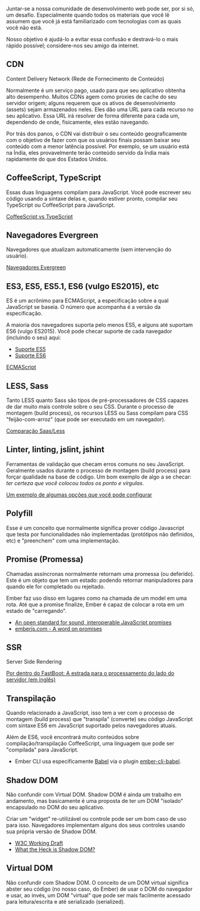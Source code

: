 Juntar-se a nossa comunidade de desenvolvimento web pode ser, por si só, um desafio. Especialmente quando todos os materiais que você lê assumem que você já está familiarizado com tecnologias com as quais você não está.

Nosso objetivo é ajudá-lo a evitar essa confusão e destravá-lo o mais rápido possível; considere-nos seu amigo da internet.

## CDN

Content Delivery Network (Rede de Fornecimento de Conteúdo)

Normalmente é um serviço pago, usado para que seu aplicativo obtenha alto desempenho. Muitos CDNs agem como proxies de cache do seu servidor origem; alguns requerem que os ativos de desenvolvimento (assets) sejam armazenados neles. Eles dão uma URL para cada recurso no seu aplicativo. Essa URL irá resolver de forma diferente para cada um, dependendo de onde, fisicamente, eles estão navegando.

Por trás dos panos, o CDN vai distribuir o seu conteúdo geograficamente com o objetivo de fazer com que os usuários finais possam baixar seu conteúdo com a menor latência possível. Por exemplo, se um usuário está na Índia, eles provavelmente terão conteúdo servido da Índia mais rapidamente do que dos Estados Unidos.

## CoffeeScript, TypeScript

Essas duas linguagens compilam para JavaScript. Você pode escrever seu código usando a sintaxe delas e, quando estiver pronto, compilar seu TypeScript ou CoffeeScript para JavaScript.

[CoffeeScript vs TypeScript](http://www.stoutsystems.com/articles/coffeescript-versus-typescript/)

## Navegadores Evergreen

Navegadores que atualizam automaticamente (sem intervenção do usuário).

[Navegadores Evergreen](http://tomdale.net/2013/05/evergreen-browsers/)

## ES3, ES5, ES5.1, ES6 (vulgo ES2015), etc

ES é um acrônimo para ECMAScript, a especificação sobre a qual JavaScript se baseia. O número que acompanha é a versão da especificação.

A maioria dos navegadores suporta pelo menos ES5, e alguns até suportam ES6 (vulgo ES2015). Você pode checar suporte de cada navegador (incluindo o seu) aqui:

* [Suporte ES5](http://kangax.github.io/compat-table/es5/)
* [Suporte ES6](http://kangax.github.io/compat-table/es6/)

[ECMAScript](https://en.wikipedia.org/wiki/ECMAScript)

## LESS, Sass

Tanto LESS quanto Sass são tipos de pré-processadores de CSS capazes de dar muito mais controle sobre o seu CSS. Durante o processo de montagem (build process), os recursos LESS ou Sass compilam para CSS "feijão-com-arroz" (que pode ser executado em um navegador).

[Comparação Saas/Less](https://gist.github.com/chriseppstein/674726)

## Linter, linting, jslint, jshint

Ferramentas de validação que checam erros comuns no seu JavaScript. Geralmente usados durante o processo de montagem (build process) para forçar qualidade na base de código. Um bom exemplo de algo a se checar: *ter certeza que você colocou todos os ponto e vírgulas*.

[Um exemplo de algumas opções que você pode configurar](http://jshint.com/docs/options/)

## Polyfill

Esse é um conceito que normalmente significa prover código Javascript que testa por funcionalidades não implementadas (protótipos não definidos, etc) e "preenchem" com uma implementação.

## Promise (Promessa)

Chamadas assíncronas normalmente retornam uma promessa (ou deferido). Este é um objeto que tem um estado: podendo retornar manipuladores para quando ele for completado ou rejeitado.

Ember faz uso disso em lugares como na chamada de um model em uma rota. Até que a promise finalize, Ember é capaz de colocar a rota em um estado de "carregando".

* [An open standard for sound, interoperable JavaScript promises](https://promisesaplus.com/)
* [emberjs.com - A word on promises](http://emberjs.com/guides/routing/asynchronous-routing/#toc_a-word-on-promises)

## SSR

Server Side Rendering

[Por dentro do FastBoot: A estrada para o processamento do lado do servidor (em inglês)](http://emberjs.com/blog/2014/12/22/inside-fastboot-the-road-to-server-side-rendering.html)

## Transpilação

Quando relacionado a JavaScript, isso tem a ver com o processo de montagem (build process) que "transpila" (converte) seu código JavaScript com sintaxe ES6 em JavaScript suportado pelos navegadores atuais.

Além de ES6, você encontrará muito conteúdos sobre compilação/transpilação CoffeeScript, uma linguagem que pode ser "compilada" para JavaScript.

* Ember CLI usa especificamente [Babel](https://babeljs.io/) via o plugin [ember-cli-babel](https://github.com/babel/ember-cli-babel).

## Shadow DOM

Não confundir com Virtual DOM. Shadow DOM é ainda um trabalho em andamento, mas basicamente é uma proposta de ter um DOM "isolado" encapsulado no DOM do seu aplicativo.

Criar um "widget" re-utilizável ou controle pode ser um bom caso de uso para isso. Navegadores implementam alguns dos seus controles usando sua própria versão de Shadow DOM.

* [W3C Working Draft](http://www.w3.org/TR/shadow-dom/)
* [What the Heck is Shadow DOM?](http://glazkov.com/2011/01/14/what-the-heck-is-shadow-dom/)

## Virtual DOM

Não confundir com Shadow DOM. O conceito de um DOM virtual significa abster seu código (no nosso caso, do Ember) de usar o DOM do navegador e usar, ao invés, um DOM "virtual" que pode ser mais facilmente acessado para leitura/escrita e até serializado (serialized).